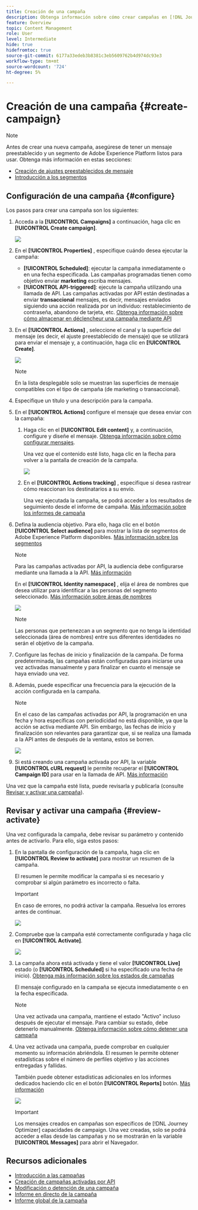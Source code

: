 ```yaml
---
title: Creación de una campaña
description: Obtenga información sobre cómo crear campañas en [!DNL Journey Optimizer]
feature: Overview
topic: Content Management
role: User
level: Intermediate
hide: true
hidefromtoc: true
source-git-commit: 6177a33edeb3b8381c3eb5609762b4d974dc93e3
workflow-type: tm+mt
source-wordcount: '724'
ht-degree: 5%

---
```



# Creación de una campaña {#create-campaign}

>[!NOTE]
>
>Antes de crear una nueva campaña, asegúrese de tener un mensaje preestablecido y un segmento de Adobe Experience Platform listos para usar. Obtenga más información en estas secciones:
>
>* [Creación de ajustes preestablecidos de mensaje](../configuration/message-presets.md)
>* [Introducción a los segmentos](../segment/about-segments.md)


## Configuración de una campaña {#configure}

Los pasos para crear una campaña son los siguientes:

1. Acceda a la **[!UICONTROL Campaigns]** a continuación, haga clic en **[!UICONTROL Create campaign]**.

   ![](assets/create-campaign.png)

1. En el **[!UICONTROL Properties]** , especifique cuándo desea ejecutar la campaña:

   * **[!UICONTROL Scheduled]**: ejecutar la campaña inmediatamente o en una fecha especificada. Las campañas programadas tienen como objetivo enviar **marketing** escriba mensajes.
   * **[!UICONTROL API-triggered]**: ejecute la campaña utilizando una llamada de API. Las campañas activadas por API están destinadas a enviar **transaccional** mensajes, es decir, mensajes enviados siguiendo una acción realizada por un individuo: restablecimiento de contraseña, abandono de tarjeta, etc. [Obtenga información sobre cómo almacenar en déclencheur una campaña mediante API](api-triggered-campaigns.md)

1. En el **[!UICONTROL Actions]** , seleccione el canal y la superficie del mensaje (es decir, el ajuste preestablecido de mensaje) que se utilizará para enviar el mensaje y, a continuación, haga clic en **[!UICONTROL Create]**.

   ![](assets/create-campaign-action.png)

   >[!NOTE]
   >
   >En la lista desplegable solo se muestran las superficies de mensaje compatibles con el tipo de campaña (de marketing o transaccional).

1. Especifique un título y una descripción para la campaña.

   <!--To test the content of your message, toggle the **[!UICONTROL Content experiment]** option on. This allows you to test multiple variables of a delivery on populations samples, in order to define which treatment has the biggest impact on the targeted population.[Learn more about content experiment](../campaigns/content-experiment.md).-->

1. En el **[!UICONTROL Actions]** configure el mensaje que desea enviar con la campaña:

   1. Haga clic en el **[!UICONTROL Edit content]** y, a continuación, configure y diseñe el mensaje. [Obtenga información sobre cómo configurar mensajes](../messages/get-started-content.md).

      Una vez que el contenido esté listo, haga clic en la flecha para volver a la pantalla de creación de la campaña.

      ![](assets/create-campaign-design.png)

   1. En el **[!UICONTROL Actions tracking]** , especifique si desea rastrear cómo reaccionan los destinatarios a su envío.

      Una vez ejecutada la campaña, se podrá acceder a los resultados de seguimiento desde el informe de campaña. [Más información sobre los informes de campaña](campaign-global-report.md)

1. Defina la audiencia objetivo. Para ello, haga clic en el botón **[!UICONTROL Select audience]** para mostrar la lista de segmentos de Adobe Experience Platform disponibles. [Más información sobre los segmentos](../segment/about-segments.md)

   >[!NOTE]
   >
   >Para las campañas activadas por API, la audiencia debe configurarse mediante una llamada a la API. [Más información](api-triggered-campaigns.md)

   En el **[!UICONTROL Identity namespace]** , elija el área de nombres que desea utilizar para identificar a las personas del segmento seleccionado. [Más información sobre áreas de nombres](../event/about-creating.md#select-the-namespace)

   ![](assets/create-campaign-namespace.png)

   >[!NOTE]
   >
   >Las personas que pertenezcan a un segmento que no tenga la identidad seleccionada (área de nombres) entre sus diferentes identidades no serán el objetivo de la campaña.

1. Configure las fechas de inicio y finalización de la campaña. De forma predeterminada, las campañas están configuradas para iniciarse una vez activadas manualmente y para finalizar en cuanto el mensaje se haya enviado una vez.

1. Además, puede especificar una frecuencia para la ejecución de la acción configurada en la campaña.

   >[!NOTE]
   >
   >En el caso de las campañas activadas por API, la programación en una fecha y hora específicas con periodicidad no está disponible, ya que la acción se activa mediante API. Sin embargo, las fechas de inicio y finalización son relevantes para garantizar que, si se realiza una llamada a la API antes de después de la ventana, estos se borren.

   ![](assets/create-campaign-schedule.png)

1. Si está creando una campaña activada por API, la variable **[!UICONTROL cURL request]** le permite recuperar el **[!UICONTROL Campaign ID]** para usar en la llamada de API. [Más información](api-triggered-campaigns.md)

Una vez que la campaña esté lista, puede revisarla y publicarla (consulte [Revisar y activar una campaña](#review-activate)).

## Revisar y activar una campaña {#review-activate}

Una vez configurada la campaña, debe revisar su parámetro y contenido antes de activarlo. Para ello, siga estos pasos:

1. En la pantalla de configuración de la campaña, haga clic en **[!UICONTROL Review to activate]** para mostrar un resumen de la campaña.

   El resumen le permite modificar la campaña si es necesario y comprobar si algún parámetro es incorrecto o falta.

   >[!IMPORTANT]
   >
   >En caso de errores, no podrá activar la campaña. Resuelva los errores antes de continuar.

   ![](assets/create-campaign-alerts.png)

1. Compruebe que la campaña esté correctamente configurada y haga clic en **[!UICONTROL Activate]**.

   ![](assets/create-campaign-review.png)

1. La campaña ahora está activada y tiene el valor **[!UICONTROL Live]** estado (o **[!UICONTROL Scheduled]**  si ha especificado una fecha de inicio). [Obtenga más información sobre los estados de campañas](get-started-with-campaigns.md#statuses)

   El mensaje configurado en la campaña se ejecuta inmediatamente o en la fecha especificada.

   >[!NOTE]
   >
   >Una vez activada una campaña, mantiene el estado &quot;Activo&quot; incluso después de ejecutar el mensaje. Para cambiar su estado, debe detenerlo manualmente. [Obtenga información sobre cómo detener una campaña](modify-stop-campaign.md)

1. Una vez activada una campaña, puede comprobar en cualquier momento su información abriéndola. El resumen le permite obtener estadísticas sobre el número de perfiles objetivo y las acciones entregadas y fallidas.

   También puede obtener estadísticas adicionales en los informes dedicados haciendo clic en el botón **[!UICONTROL Reports]** botón. [Más información](campaign-global-report.md)

   ![](assets/create-campaign-summary.png)

   >[!IMPORTANT]
   >
   >Los mensajes creados en campañas son específicos de [!DNL Journey Optimizer] capacidades de campaign. Una vez creadas, solo se podrá acceder a ellas desde las campañas y no se mostrarán en la variable **[!UICONTROL Messages]** para abrir el Navegador.

## Recursos adicionales

* [Introducción a las campañas](get-started-with-campaigns.md)
* [Creación de campañas activadas por API](api-triggered-campaigns.md)
* [Modificación o detención de una campaña](modify-stop-campaign.md)
* [Informe en directo de la campaña](campaign-live-report.md)
* [Informe global de la campaña](campaign-global-report.md)
